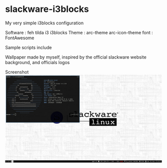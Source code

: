 # slackware-i3blocks
My very simple i3blocks configuration

Software : feh tilda i3 i3blocks
Theme : arc-theme arc-icon-theme
font : FontAwesome

Sample scripts include

Wallpaper made by myself, inspired by the official slackware website background, and officials logos

Screenshot
![screenshot](screenshot.png?raw=true "Screenshot")

